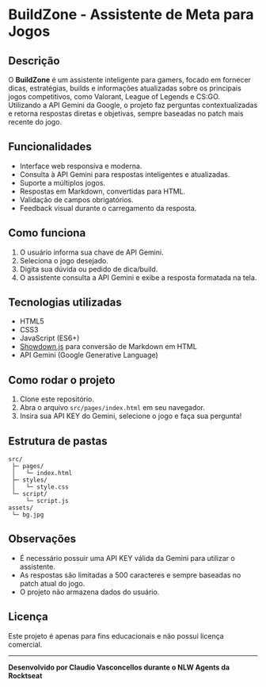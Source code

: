 # BuildZone - Assistente de Meta para Jogos

## Descrição

O **BuildZone** é um assistente inteligente para gamers, focado em fornecer dicas, estratégias, builds e informações atualizadas sobre os principais jogos competitivos, como Valorant, League of Legends e CS:GO.  
Utilizando a API Gemini da Google, o projeto faz perguntas contextualizadas e retorna respostas diretas e objetivas, sempre baseadas no patch mais recente do jogo.

## Funcionalidades

- Interface web responsiva e moderna.
- Consulta à API Gemini para respostas inteligentes e atualizadas.
- Suporte a múltiplos jogos.
- Respostas em Markdown, convertidas para HTML.
- Validação de campos obrigatórios.
- Feedback visual durante o carregamento da resposta.

## Como funciona

1. O usuário informa sua chave de API Gemini.
2. Seleciona o jogo desejado.
3. Digita sua dúvida ou pedido de dica/build.
4. O assistente consulta a API Gemini e exibe a resposta formatada na tela.

## Tecnologias utilizadas

- HTML5
- CSS3
- JavaScript (ES6+)
- [Showdown.js](https://github.com/showdownjs/showdown) para conversão de Markdown em HTML
- API Gemini (Google Generative Language)

## Como rodar o projeto

1. Clone este repositório.
2. Abra o arquivo `src/pages/index.html` em seu navegador.
3. Insira sua API KEY do Gemini, selecione o jogo e faça sua pergunta!

## Estrutura de pastas

```
src/
 ├─ pages/
 │   └─ index.html
 ├─ styles/
 │   └─ style.css
 └─ script/
     └─ script.js
assets/
 └─ bg.jpg
```

## Observações

- É necessário possuir uma API KEY válida da Gemini para utilizar o assistente.
- As respostas são limitadas a 500 caracteres e sempre baseadas no patch atual do jogo.
- O projeto não armazena dados do usuário.

## Licença

Este projeto é apenas para fins educacionais e não possui licença comercial.

---
**Desenvolvido por Claudio Vasconcellos durante o NLW Agents da Rocktseat**
